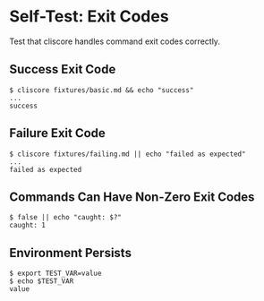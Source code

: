 # Self-Test: Exit Codes

Test that cliscore handles command exit codes correctly.

## Success Exit Code

```cliscore
$ cliscore fixtures/basic.md && echo "success"
...
success
```

## Failure Exit Code

```cliscore
$ cliscore fixtures/failing.md || echo "failed as expected"
...
failed as expected
```

## Commands Can Have Non-Zero Exit Codes

```cliscore
$ false || echo "caught: $?"
caught: 1
```

## Environment Persists

```cliscore
$ export TEST_VAR=value
$ echo $TEST_VAR
value
```
